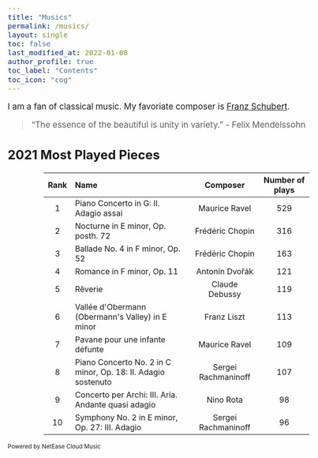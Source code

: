 ```yaml
---
title: "Musics"
permalink: /musics/
layout: single
toc: false
last_modified_at: 2022-01-08
author_profile: true
toc_label: "Contents"
toc_icon: "cog"
---
```

<style type="text/css">

body{ /* Normal  */
      font-size: 17px;
  }

.author__avatar{
    padding-left:10%;
    padding-right:10%;
}

.author__content{
    text-align: center;

}

.author__avatar img{
    max-width:100%;
}

.author__urls{
    padding-left: 15%;
}

.page__content p {
    margin-top: 1.5em;
    margin-bottom: 1.5em;
}

.page{
    padding-right: 5%;
}

table{
    padding-left:12%;
}
</style>

I am a fan of classical music. My favoriate composer is [Franz Schubert](https://www.wikiwand.com/en/Franz_Schubert).

> “The essence of the beautiful is unity in variety.” - Felix Mendelssohn

## 2021 Most Played Pieces 

| Rank | Name      | Composer    | Number of plays     |
|    :----:   | :---        |   :----:   |   :----:   |
| 1  | Piano Concerto in G: II. Adagio assai                             | Maurice Ravel         | 529 |
| 2  | Nocturne in E minor, Op. posth. 72                                | Frédéric Chopin       | 316 |
| 3  | Ballade No. 4 in F minor, Op. 52                                  | Frédéric Chopin       | 163 |
| 4  | Romance in F minor, Op. 11                                        | Antonín Dvořák        | 121 |
| 5  | Rêverie                                                           | Claude Debussy        | 119 |
| 6  | Vallée d'Obermann (Obermann's Valley) in E minor                  | Franz Liszt           | 113 |
| 7  | Pavane pour une infante défunte                                   | Maurice Ravel         | 109 |
| 8  | Piano Concerto No. 2 in C minor, Op. 18: II. Adagio sostenuto     | Sergei Rachmaninoff   | 107 |
| 9  | Concerto per Archi: III. Aria. Andante quasi adagio               | Nino Rota             | 98  |
| 10 | Symphony No. 2 in E minor, Op. 27: III. Adagio                    | Sergei Rachmaninoff   | 96  |


<sub><sup>Powered by NetEase Cloud Music<sub><sup>